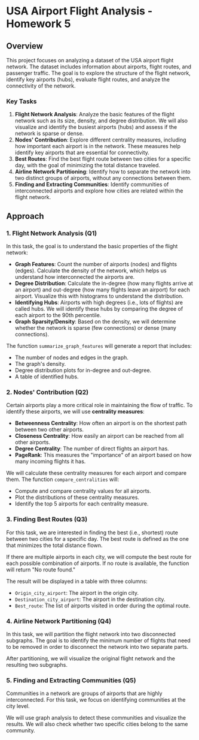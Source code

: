 # USA Airport Flight Analysis - Homework 5

## Overview

This project focuses on analyzing a dataset of the USA airport flight network. The dataset includes information about airports, flight routes, and passenger traffic. The goal is to explore the structure of the flight network, identify key airports (hubs), evaluate flight routes, and analyze the connectivity of the network.

### Key Tasks

1. **Flight Network Analysis**: Analyze the basic features of the flight network such as its size, density, and degree distribution. We will also visualize and identify the busiest airports (hubs) and assess if the network is sparse or dense.
2. **Nodes' Contribution**: Explore different centrality measures, including how important each airport is in the network. These measures help identify key airports that are essential for connectivity.
3. **Best Routes**: Find the best flight route between two cities for a specific day, with the goal of minimizing the total distance traveled.
4. **Airline Network Partitioning**: Identify how to separate the network into two distinct groups of airports, without any connections between them.
5. **Finding and Extracting Communities**: Identify communities of interconnected airports and explore how cities are related within the flight network.

## Approach

### 1. Flight Network Analysis (Q1)

In this task, the goal is to understand the basic properties of the flight network:

- **Graph Features**: Count the number of airports (nodes) and flights (edges). Calculate the density of the network, which helps us understand how interconnected the airports are.
- **Degree Distribution**: Calculate the in-degree (how many flights arrive at an airport) and out-degree (how many flights leave an airport) for each airport. Visualize this with histograms to understand the distribution.
- **Identifying Hubs**: Airports with high degrees (i.e., lots of flights) are called hubs. We will identify these hubs by comparing the degree of each airport to the 90th percentile.
- **Graph Sparsity/Density**: Based on the density, we will determine whether the network is sparse (few connections) or dense (many connections).

The function `summarize_graph_features` will generate a report that includes:

- The number of nodes and edges in the graph.
- The graph's density.
- Degree distribution plots for in-degree and out-degree.
- A table of identified hubs.

### 2. Nodes' Contribution (Q2)

Certain airports play a more critical role in maintaining the flow of traffic. To identify these airports, we will use **centrality measures**:

- **Betweenness Centrality**: How often an airport is on the shortest path between two other airports.
- **Closeness Centrality**: How easily an airport can be reached from all other airports.
- **Degree Centrality**: The number of direct flights an airport has.
- **PageRank**: This measures the "importance" of an airport based on how many incoming flights it has.

We will calculate these centrality measures for each airport and compare them. The function `compare_centralities` will:

- Compute and compare centrality values for all airports.
- Plot the distributions of these centrality measures.
- Identify the top 5 airports for each centrality measure.

### 3. Finding Best Routes (Q3)

For this task, we are interested in finding the best (i.e., shortest) route between two cities for a specific day. The best route is defined as the one that minimizes the total distance flown.

If there are multiple airports in each city, we will compute the best route for each possible combination of airports. If no route is available, the function will return "No route found."

The result will be displayed in a table with three columns:

- `Origin_city_airport`: The airport in the origin city.
- `Destination_city_airport`: The airport in the destination city.
- `Best_route`: The list of airports visited in order during the optimal route.

### 4. Airline Network Partitioning (Q4)

In this task, we will partition the flight network into two disconnected subgraphs. The goal is to identify the minimum number of flights that need to be removed in order to disconnect the network into two separate parts.

After partitioning, we will visualize the original flight network and the resulting two subgraphs.

### 5. Finding and Extracting Communities (Q5)

Communities in a network are groups of airports that are highly interconnected. For this task, we focus on identifying communities at the city level.

We will use graph analysis to detect these communities and visualize the results. We will also check whether two specific cities belong to the same community.

